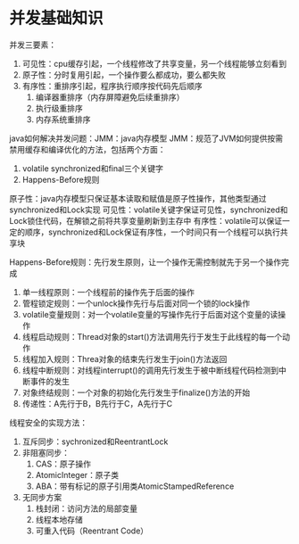 # 并发基础知识

并发三要素：
 1. 可见性：cpu缓存引起，一个线程修改了共享变量，另一个线程能够立刻看到
 2. 原子性：分时复用引起，一个操作要么都成功，要么都失败
 3. 有序性：重排序引起，程序执行顺序按代码先后顺序
 	1. 编译器重排序（内存屏障避免后续重排序）
 	2. 执行级重排序
 	3. 内存系统重排序
 
 java如何解决并发问题：JMM：java内存模型
 JMM：规范了JVM如何提供按需禁用缓存和编译优化的方法，包括两个方面：
 1. volatile synchronized和final三个关键字
 2. Happens-Before规则
 
 原子性：java内存模型只保证基本读取和赋值是原子性操作，其他类型通过synchronized和Lock实现
 可见性：volatile关键字保证可见性，synchronized和Lock锁住代码，在解锁之前将共享变量刷新到主存中
 有序性：volatile可以保证一定的顺序，synchronized和Lock保证有序性，一个时间只有一个线程可以执行共享块
 
 Happens-Before规则：先行发生原则，让一个操作无需控制就先于另一个操作完成
 1. 单一线程原则：一个线程前的操作先于后面的操作
 2. 管程锁定规则：一个unlock操作先行与后面对同一个锁的lock操作
 3. volatile变量规则：对一个volatile变量的写操作先行于后面对这个变量的读操作
 4. 线程启动规则：Thread对象的start()方法调用先行于发生于此线程的每一个动作
 5. 线程加入规则：Threa对象的结束先行发生于join()方法返回
 6. 线程中断规则：对线程interrupt()的调用先行发生于被中断线程代码检测到中断事件的发生
 7. 对象终结规则：一个对象的初始化先行发生于finalize()方法的开始
 8. 传递性：A先行于B，B先行于C，A先行于C
 
 线程安全的实现方法：
 1. 互斥同步：sychronized和ReentrantLock
 2. 非阻塞同步：
 	1. CAS：原子操作
 	2. AtomicInteger：原子类
 	3. ABA：带有标记的原子引用类AtomicStampedReference
 3. 无同步方案
 	1. 栈封闭：访问方法的局部变量
 	2. 线程本地存储
 	3. 可重入代码（Reentrant Code）
 
 
 
 
 
 
 
 
 
 
 
 
 
 
 
 
 